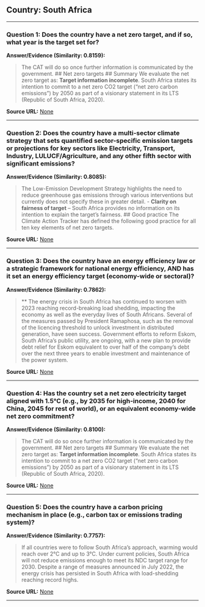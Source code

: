 ## Country: South Africa

---
### Question 1: Does the country have a net zero target, and if so, what year is the target set for?

**Answer/Evidence (Similarity: 0.8159):**
> The CAT will do so once further information is communicated by the government. ## Net zero targets  ## Summary  We evaluate the net zero target as: **Target information incomplete**. South Africa states its intention to commit to a net zero CO2 target (“net zero carbon emissions”) by 2050 as part of a visionary statement in its LTS (Republic of South Africa, 2020).

**Source URL:** [None](None)

---
### Question 2: Does the country have a multi-sector climate strategy that sets quantified sector-specific emission targets or projections for key sectors like Electricity, Transport, Industry, LULUCF/Agriculture, and any other fifth sector with significant emissions?

**Answer/Evidence (Similarity: 0.8085):**
> The Low-Emission Development Strategy highlights the need to reduce greenhouse gas emissions through various interventions but currently does not specify these in greater detail. - **Clarity on fairness of target** – South Africa provides no information on its intention to explain the target’s fairness. ## Good practice  The Climate Action Tracker has defined the following good practice for all ten key elements of net zero targets.

**Source URL:** [None](None)

---
### Question 3: Does the country have an energy efficiency law or a strategic framework for national energy efficiency, AND has it set an energy efficiency target (economy-wide or sectoral)?

**Answer/Evidence (Similarity: 0.7862):**
> **  The energy crisis in South Africa has continued to worsen with 2023 reaching record-breaking load shedding, impacting the economy as well as the everyday lives of South Africans. Several of the measures passed by President Ramaphosa, such as the removal of the licencing threshold to unlock investment in distributed generation, have seen success. Government efforts to reform Eskom, South Africa’s public utility, are ongoing, with a new plan to provide debt relief for Eskom equivalent to over half of the company’s debt over the next three years to enable investment and maintenance of the power system.

**Source URL:** [None](None)

---
### Question 4: Has the country set a net zero electricity target aligned with 1.5°C (e.g., by 2035 for high-income, 2040 for China, 2045 for rest of world), or an equivalent economy-wide net zero commitment?

**Answer/Evidence (Similarity: 0.8100):**
> The CAT will do so once further information is communicated by the government. ## Net zero targets  ## Summary  We evaluate the net zero target as: **Target information incomplete**. South Africa states its intention to commit to a net zero CO2 target (“net zero carbon emissions”) by 2050 as part of a visionary statement in its LTS (Republic of South Africa, 2020).

**Source URL:** [None](None)

---
### Question 5: Does the country have a carbon pricing mechanism in place (e.g., carbon tax or emissions trading system)?

**Answer/Evidence (Similarity: 0.7757):**
> If all countries were to follow South Africa’s approach, warming would reach over 2°C and up to 3°C. Under current policies, South Africa will not reduce emissions enough to meet its NDC target range for 2030. Despite a range of measures announced in July 2022, the energy crisis has persisted in South Africa with load-shedding reaching record highs.

**Source URL:** [None](None)

---
